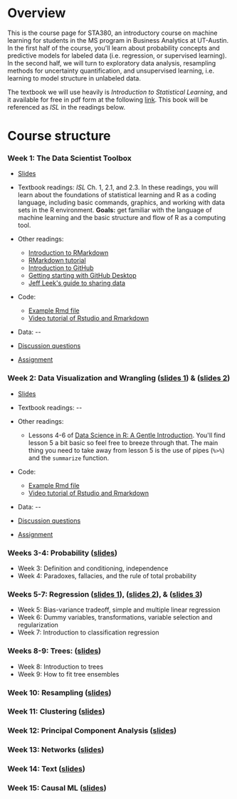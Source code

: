 # Overview

This is the course page for STA380, an introductory course on machine learning for students in the MS program in Business Analytics at UT-Austin. In the first half of the course, you'll learn about probability concepts and predictive models for labeled data (i.e. regression, or supervised learning). In the second half, we will turn to exploratory data analysis, resampling methods for uncertainty quantification, and unsupervised learning, i.e. learning to model structure in unlabeled data.

The textbook we will use heavily is *Introduction to Statistical Learning*, and it available for free in pdf form at the following [link](https://trevorhastie.github.io/ISLR/ISLR%20Seventh%20Printing.pdf).  This book will be referenced as *ISL* in the readings below.

# Course structure

### Week 1: The Data Scientist Toolbox 

- [Slides](slides/week1.pdf)
- Textbook readings: *ISL* Ch. 1, 2.1, and 2.3.  In these readings, you will learn about the foundations of statistical learning and R as a coding language, including basic commands, graphics, and working with data sets in the R environment. **Goals:** get familiar with the language of machine learning and the basic structure and flow of R as a computing tool.
- Other readings:
	- [Introduction to RMarkdown](http://rmarkdown.rstudio.com)  
	- [RMarkdown tutorial](https://rmarkdown.rstudio.com/lesson-1.html)  
	- [Introduction to GitHub](https://guides.github.com/activities/hello-world/)   
	- [Getting starting with GitHub Desktop](https://help.github.com/en/desktop/getting-started-with-github-desktop)  
	- [Jeff Leek's guide to sharing data](https://github.com/jtleek/datasharing)     

- Code: 
	- [Example Rmd file](code/example.Rmd) 
	- [Video tutorial of Rstudio and Rmarkdown](https://d2y36twrtb17ty.cloudfront.net/sessions/482c3219-8866-4a4c-bd99-af31010d035d/ace8beaa-c5f7-4211-b937-af31010d036d-20d525bd-49f7-410d-8e9d-af3101105ec5.mp4?invocationId=c08536fe-404e-ed11-a9ef-0a8e213f0382)
- Data: --      
- [Discussion questions](discussions/week1.md)
- [Assignment](assignments/week1.md)

### Week 2: Data Visualization and Wrangling ([slides 1](slides/datavis.pdf)) & ([slides 2](slides/wrangling.pdf))

- [Slides](slides/week2.pdf)
- Textbook readings: --
- Other readings:
	- Lessons 4-6 of [Data Science in R: A Gentle Introduction](https://bookdown.org/jgscott/DSGI/).  You'll find lesson 5 a bit basic so feel free to breeze through that.  The main thing you need to take away from lesson 5 is the use of pipes (`%>%`) and the `summarize` function.    


- Code: 
	- [Example Rmd file](code/example.Rmd) 
	- [Video tutorial of Rstudio and Rmarkdown](https://d2y36twrtb17ty.cloudfront.net/sessions/482c3219-8866-4a4c-bd99-af31010d035d/ace8beaa-c5f7-4211-b937-af31010d036d-20d525bd-49f7-410d-8e9d-af3101105ec5.mp4?invocationId=c08536fe-404e-ed11-a9ef-0a8e213f0382)
- Data: --      
- [Discussion questions](discussions/week1.md)
- [Assignment](assignments/week1.md)


### Weeks 3-4: Probability ([slides](slides/PRL-probability.pdf))

- Week 3: Definition and conditioning, independence
- Week 4: Paradoxes, fallacies, and the rule of total probability


### Weeks 5-7: Regression ([slides 1](slides/Sec1_Intro.pdf)), ([slides 2](slides/Sec2_Regression.pdf)), & ([slides 3](slides/naive_bayes_text.pdf))

- Week 5: Bias-variance tradeoff, simple and multiple linear regression
- Week 6: Dummy variables, transformations, variable selection and regularization
- Week 7: Introduction to classification regression


### Weeks  8-9: Trees: ([slides](slides/Sec4_Trees.pdf))

- Week 8: Introduction to trees
- Week 9: How to fit tree ensembles


### Week 10: Resampling ([slides](slides/bootstrap_STA380.pdf))


### Week 11: Clustering ([slides](slides/05-clustering.pdf))


### Week 12: Principal Component Analysis ([slides](slides/06-PCA.pdf))


### Week 13: Networks ([slides](slides/Networks.pdf))


### Week 14: Text ([slides](slides/text_intro.pdf))


### Week 15: Causal ML ([slides](slides/causalML.pdf))

